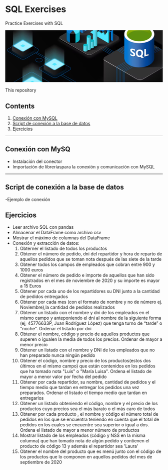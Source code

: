 # SQL Exercises
Practice Exercises with SQL

![alt text](image.png)


This repository 

## Contents

1. [Conexión con MySQL](#Coneción_con_MySQL)
2. [Script de conexión a la base de datos](#Script-de-conexión-a-la-base-de-datos)
3. [Ejercicios](#Ejercicios)

---

## Conexión con MySQ

- Instalación del conector
- Importación de libreríaspara la conexión y comunicación con MySQL

---

## Script de conexión a la base de datos

-Ejemplo de conexión

## Ejercicios

- Leer archivo SQL con pandas
- Almacenar el DataFrame como archivo csv
- Mostrar el máximo de columnas del DataFrame
- Conexión y extracción de datos:
    1. Obterner el listado de todos los productos
    2. Obtener el número de pedido, dni del repartidor y hora de reparto de aquellos pedidos que se toman nota después de las siete de la tarde
    3. Obtener todos los campos de empleados que cobran entre 900 y 1000 euros
    4. Obtener el número de pedido e importe de aquellos que han sido registrados en el mes de noviembre de 2020 y su importe es mayor a 15 Euros
    5. Obtener por cada uno de los repartidores su DNI junto a la cantidad de pedidos entregados
    6. Obtener por cada mes (con el formato de nombre y no de número ej. Noviembre),la cantidad de pedidos realizados
    7. Obtener un listado con el nombre y dni de los empleados en el mismo campo y anteponiendo el dni al nombre de la siguiente forma (ej; 45776633P, Juan Rodríguez López) que tenga turno de “tarde” o "noche". Ordenar el listado por dni
    8. Obtener el nombre, código y precio de aquellos productos que superen o igualen la media de todos los precios. Ordenar de mayor a menor precio
    9. Obtener un listado con el nombre y DNI de los empleados que no han preparado nunca ningún pedido
    10. Obtener el código, nombre y precio de los productos(estos dos últimos en el mismo campo) que están contenidos en los pedidos que ha tomado nota "Luis" o "María Luisa". Ordena el listado de mayor a menor valor por fecha del pedido
    11. Obtener por cada repartidor, su nombre, cantidad de pedidos y el tiempo medio que tardan en entregar los pedidos una vez preparados. Ordenar el listado el tiempo medio que tardan en entregarlos
    12. Obtener un listado obteniendo el código, nombre y el precio de los productos cuyo precios sea el más barato o el más caro de todos
    13. Obtener por cada producto , el nombre y código el número total de pedidos en los que se encuentra teniendo en cuenta que el total de pedidos en los cuales se encuentre sea superior o igual a dos. Ordena el listado de mayor a menor número de productos
    14. Mostrar listado de los empleados (código y NSS en la misma columna) que han tomado nota de algún pedido y contienen el producto de código 13 y además el repartidor sea 'Laura'
    15. Obtener el nombre del producto que es menú junto con el código de los productos que lo componen en aquellos pedidos del mes de septiembre de 2020
